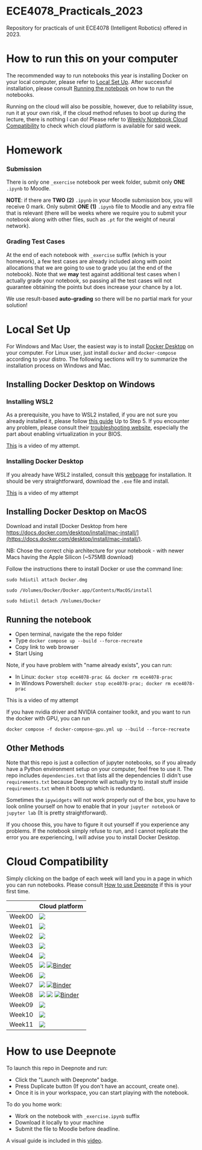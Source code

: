 # ECE4078_Practicals_2023 
Repository for practicals of unit ECE4078 (Intelligent Robotics) offered in 2023.

# How to run this on your computer 

The recommended way to run notebooks this year is installing Docker on your local computer, please refer to [Local Set Up](#local-set-up). After successful installation, please consult [Running the notebook](#running-the-notebook) on how to run the notebooks.

Running on the cloud will also be possible, however, due to reliability issue, run it at your own risk, if the cloud method refuses to boot up during the lecture, there is nothing I can do! Please refer to [Weekly Notebook Cloud Compatibility](#cloud-compatibility) to check which cloud platform is available for said week.

# Homework

### Submission

There is only one `_exercise` notebook per week folder, submit only **ONE** `.ipynb` to Moodle. 

**NOTE**: if there are **TWO (2)** `.ipynb` in your Moodle submission box, you will receive 0 mark. Only submit **ONE (1)** `.ipynb` file to Moodle and any extra file that is relevant (there will be weeks where we require you to submit your notebook along with other files, such as `.pt` for the weight of neural network). 

### Grading Test Cases

At the end of each notebook with `_exercise` suffix (which is your homework), a few test cases are already included along with point allocations that we are going to use to grade you (at the end of the notebook). Note that we **may** test against additional test cases when I actually grade your notebook, so passing all the test cases will not guarantee obtaining the points but does increase your chance by a lot.

We use result-based **auto-grading** so there will be no partial mark for your solution!

# Local Set Up

For Windows and Mac User, the easiest way is to install [Docker Desktop](https://www.docker.com/products/docker-desktop/) on your computer. For Linux user, just install `docker` and `docker-compose` according to your distro.  The following sections will try to summarize the installation process on Windows and Mac.

## Installing Docker Desktop on Windows

### Installing WSL2
As a prerequisite, you have to WSL2 installed, if you are not sure you already installed it, please follow [this guide](https://docs.microsoft.com/en-us/windows/wsl/install-manual) Up to Step 5.  If you encounter any problem, please consult their [troubleshooting website](https://docs.microsoft.com/en-us/windows/wsl/troubleshooting#installation-issues), especially the part about enabling virtualization in your BIOS.

[This](https://youtu.be/cgXZ8Ecrdg0) is a video of my attempt.

### Installing Docker Desktop
If you already have WSL2 installed, consult this [webpage](https://docs.docker.com/desktop/install/windows-install/) for installation. It should be very straightforward, download the `.exe` file and install. 

[This](https://youtu.be/HbMPZl0Hd90) is a video of my attempt

## Installing Docker Desktop on MacOS
Download and install [Docker Desktop from here https://docs.docker.com/desktop/install/mac-install/](https://docs.docker.com/desktop/install/mac-install/).

NB: Chose the correct chip architecture for your notebook - with newer Macs having the Apple Silicon (~575MB download)

Follow the instructions there to install Docker or use the command line:

`sudo hdiutil attach Docker.dmg`

`sudo /Volumes/Docker/Docker.app/Contents/MacOS/install`

`sudo hdiutil detach /Volumes/Docker`


## Running the notebook 

- Open terminal, navigate the the repo folder
- Type `docker compose up --build --force-recreate`
- Copy link to web browser
- Start Using

Note, if you have problem with "name already exists", you can run:
- In Linux: `docker stop ece4078-prac && docker rm ece4078-prac`
- In Windows Powershell: `docker stop ece4078-prac; docker rm ece4078-prac`

This is a video of my attempt

If you have nvidia driver and NVIDIA container toolkit, and you want to run the docker with GPU, you can run

```
docker compose -f docker-compose-gpu.yml up --build --force-recreate
```

## Other Methods

Note that this repo is just a collection of jupyter notebooks, so if you already have a Python environment setup on your computer, feel free to use it. The repo includes `dependencies.txt` that lists all the dependencies (I didn't use `requirements.txt` because Deepnote will actually try to install stuff inside `requirements.txt` when it boots up which is redundant).

Sometimes the `ipywidgets` will not work properly out of the box, you have to look online yourself on how to enable that in your `jupyter notebook` or `jupyter lab` (It is pretty straightforward).

If you choose this, you have to figure it out yourself if you experience any problems. If the notebook simply refuse to run, and I cannot replicate the error you are experiencing, I will advise you to install Docker Desktop.

# Cloud Compatibility

Simply clicking on the badge of each week will land you in a page in which you can run notebooks. Please consult [How to use Deepnote](#how-to-use-deepnote) if this is your first time.

| 		| Cloud platform |
| ------------- | -------------- |
| Week00 | [<img src="https://deepnote.com/buttons/launch-in-deepnote-white-small.svg">](https://deepnote.com/workspace/ece4078-7216-bdf57084-6c08-4dea-a555-1d8b5ffa5d2c/project/Week00-53bcda33-66c3-40e7-ab52-f74ea65821f6)   |
| Week01 | [<img src="https://deepnote.com/buttons/launch-in-deepnote-white-small.svg">](https://deepnote.com/workspace/ece4078-7216-bdf57084-6c08-4dea-a555-1d8b5ffa5d2c/project/Week01-dc4e1170-eda0-4978-bae3-0b7d9dd31a23)   |
| Week02 | [<img src="https://deepnote.com/buttons/launch-in-deepnote-white-small.svg">](https://deepnote.com/workspace/ece4078-7216-bdf57084-6c08-4dea-a555-1d8b5ffa5d2c/project/Week02-c74347de-3fcf-48ba-9cb7-7d4d79d8612f)   |
| Week03 | [<img src="https://mybinder.org/badge_logo.svg">](https://mybinder.org/v2/gh/tinsirius/Week03/main) |
| Week04 | [<img src="https://deepnote.com/buttons/launch-in-deepnote-white-small.svg">](https://deepnote.com/workspace/ece4078-7216-bdf57084-6c08-4dea-a555-1d8b5ffa5d2c/project/Week04-1797327e-631f-479b-aeaf-573e4d57cf92)   |
| Week05 | [<img src="https://deepnote.com/buttons/launch-in-deepnote-white-small.svg">](https://deepnote.com/workspace/ece4078-7216-bdf57084-6c08-4dea-a555-1d8b5ffa5d2c/project/Week05-177bf025-31a4-47d8-8281-cefdb62cb46c) [![Binder](https://mybinder.org/badge_logo.svg)](https://mybinder.org/v2/gh/tinsirius/Week05/HEAD)|
| Week06 | [<img src="https://mybinder.org/badge_logo.svg">](https://mybinder.org/v2/gh/tinsirius/Week06/main) |
| Week07 | [<img src="https://deepnote.com/buttons/launch-in-deepnote-white-small.svg">](https://deepnote.com/workspace/ece4078-7216-bdf57084-6c08-4dea-a555-1d8b5ffa5d2c/project/Week07-1d3d2bb8-7a44-4a7c-94d9-231f8303af12) [![Binder](https://mybinder.org/badge_logo.svg)](https://mybinder.org/v2/gh/tinsirius/Week07/HEAD)|
| Week08 | [<img src="https://deepnote.com/buttons/launch-in-deepnote-white-small.svg">](https://deepnote.com/workspace/ece4078-7216-bdf57084-6c08-4dea-a555-1d8b5ffa5d2c/project/Week08-96d58a1b-ce7d-409d-abb6-f621bc97edef) [<img  src="https://colab.research.google.com/assets/colab-badge.svg">](https://colab.research.google.com/github/tinsirius/Week08) [![Binder](https://mybinder.org/badge_logo.svg)](https://mybinder.org/v2/gh/tinsirius/Week08/HEAD) |
| Week09 | [<img src="https://colab.research.google.com/assets/colab-badge.svg">](https://colab.research.google.com/github/tinsirius/Week09/blob/colab) |
| Week10 | [<img src="https://mybinder.org/badge_logo.svg">](https://mybinder.org/v2/gh/tinsirius/Week10/main) |
| Week11 | [<img src="https://mybinder.org/badge_logo.svg">](https://mybinder.org/v2/gh/tinsirius/Week11/main) |

# How to use Deepnote

To launch this repo in Deepnote and run:
- Click the "Launch with Deepnote" badge.
- Press Duplicate button (If you don't have an account, create one).
- Once it is in your workspace, you can start playing with the notebook.

To do you home work:
- Work on the notebook with `_exercise.ipynb` suffix
- Download it locally to your machine
- Submit the file to Moodle before deadline.

A visual guide is included in this [video](https://youtu.be/zA7RqTRkFPA).

